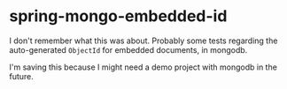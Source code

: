 # spring-mongo-embedded-id

I don't remember what this was about. Probably some tests regarding the auto-generated `ObjectId` for embedded documents, in mongodb.

I'm saving this because I might need a demo project with mongodb in the future.

